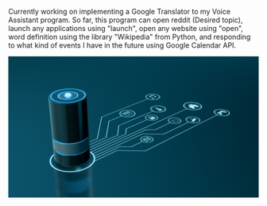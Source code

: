 Currently working on implementing a Google Translator to my Voice Assistant program. So far, this program can open reddit (Desired topic), launch any applications using "launch", open any website using "open", word definition using the library "Wikipedia" from Python, and responding to what kind of events I have in the future using Google Calendar API. 

![image](mic.jpg)
